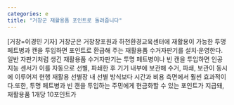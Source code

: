 ```yaml
---
categories: e
title: "거창군 재활용품 포인트로 돌려줍니다"
---
```

[거창=이경민 기자] 거창군은 거창창포원과 하천환경교육센터에 재활용이 가능한 투명 페트병과 캔을 투입하면 포인트로 환급해 주는 재활용품 수거자판기를 설치·운영한다. 일반 자판기처럼 생긴 재활용품 수거자판기는 투명 페트병이나 빈 캔을 투입하면 인공 지능 센서가 이를 자동으로 선별, 파쇄한 후 기기 내부에 보관해 수거, 파쇄, 보관이 동시에 이루어져 현행 재활용 선별장 내 선별 방식보다 시간과 비용 측면에서 훨씬 효과적이다.또한, 투명 페트병과 빈 캔을 투입하는 주민에게 현금화할 수 있는 포인트가 지급돼, 재활용품 1개당 10포인트가